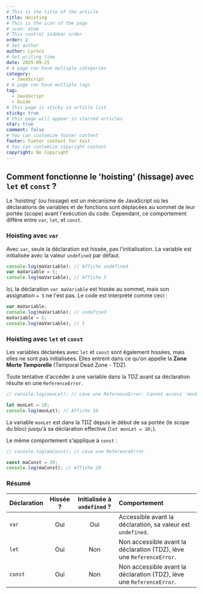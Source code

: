 ```yaml
---
# This is the title of the article
title: Hoisting
# This is the icon of the page
# icon: atom
# This control sidebar order
order: 2
# Set author
author: Lyrocs
# Set writing time
date: 2025-09-25
# A page can have multiple categories
category:
  - JavaScript
# A page can have multiple tags
tag:
  - JavaScript
  - Guide
# this page is sticky in article list
sticky: true
# this page will appear in starred articles
star: true
comment: false
# You can customize footer content
footer: Footer content for test
# You can customize copyright content
copyright: No Copyright
---
```


## Comment fonctionne le 'hoisting' (hissage) avec `let` et `const` ?

Le 'hoisting' (ou hissage) est un mécanisme de JavaScript où les déclarations de variables et de fonctions sont déplacées au sommet de leur portée (scope) avant l'exécution du code. Cependant, ce comportement diffère entre `var`, `let`, et `const`.

### Hoisting avec `var`

Avec `var`, seule la déclaration est hissée, pas l'initialisation. La variable est initialisée avec la valeur `undefined` par défaut.

```javascript
console.log(maVariable); // Affiche undefined
var maVariable = 5;
console.log(maVariable); // Affiche 5
```

Ici, la déclaration `var maVariable` est hissée au sommet, mais son assignation `= 5` ne l'est pas. Le code est interprété comme ceci :

```javascript
var maVariable;
console.log(maVariable); // undefined
maVariable = 5;
console.log(maVariable); // 5
```

### Hoisting avec `let` et `const`

Les variables déclarées avec `let` et `const` sont également hissées, mais elles ne sont pas initialisées. Elles entrent dans ce qu'on appelle la **Zone Morte Temporelle** (Temporal Dead Zone - TDZ).

Toute tentative d'accéder à une variable dans la TDZ avant sa déclaration résulte en une `ReferenceError`.

```javascript
// console.log(monLet); // Lève une ReferenceError: Cannot access 'monLet' before initialization

let monLet = 10;
console.log(monLet); // Affiche 10
```

La variable `monLet` est dans la TDZ depuis le début de sa portée (le scope du bloc) jusqu'à sa déclaration effective (`let monLet = 10;`).

Le même comportement s'applique à `const` :

```javascript
// console.log(maConst); // Lève une ReferenceError

const maConst = 20;
console.log(maConst); // Affiche 20
```

### Résumé

| Déclaration | Hissée ? | Initialisée à `undefined` ? | Comportement                                                          |
| :---------- | :------: | :-------------------------: | :-------------------------------------------------------------------- |
| `var`       |   Oui    |             Oui             | Accessible avant la déclaration, sa valeur est `undefined`.           |
| `let`       |   Oui    |             Non             | Non accessible avant la déclaration (TDZ), lève une `ReferenceError`. |
| `const`     |   Oui    |             Non             | Non accessible avant la déclaration (TDZ), lève une `ReferenceError`. |
